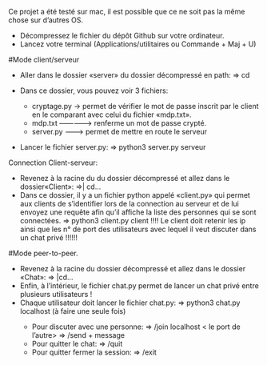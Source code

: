 Ce projet a été testé sur mac, il est possible que ce ne soit pas la même chose sur d’autres OS.

- Décompressez le fichier du dépôt Github sur votre ordinateur.
- Lancez votre terminal (Applications/utilitaires ou Commande + Maj + U)

#Mode client/serveur
- Aller dans le dossier «server» du dossier décompressé en path:
     => cd <path>
- Dans ce dossier, vous pouvez voir 3 fichiers: 

	- cryptage.py -> permet de vérifier le mot de passe inscrit par le client en le comparant avec celui du fichier «mdp.txt».
	- mdp.txt ————-> renferme un mot de passe crypté.
	- server.py ——-> permet de mettre en route le serveur

- Lancer le fichier server.py:
	=> python3 server.py serveur

Connection Client-serveur:
- Revenez à la racine du du dossier décompressé et allez dans le dossier«Client»:
	=>| cd…
- Dans ce dossier, il y a un fichier python appelé «client.py» qui permet aux clients de s’identifier lors de la connection au serveur et de lui envoyez une requête afin qu’il affiche la liste des personnes qui se sont connectées.
	=> python3 client.py client
!!!! Le client doit retenir les ip ainsi que les n° de port des utilisateurs avec lequel il veut discuter dans un chat privé !!!!!! 

#Mode peer-to-peer.
- Revenez à la racine du dossier décompressé et allez dans le dossier «Chat»:
	=> |cd… 
- Enfin, à l’intérieur, le fichier chat.py permet de lancer un chat privé entre plusieurs utilisateurs ! 
- Chaque utilisateur doit lancer le fichier chat.py:
	=> python3 chat.py localhost <port> (à faire une seule fois)
  - Pour discuter avec une personne:
	=> /join localhost < le port de l’autre>
	=> /send + message
  - Pour quitter le chat:
	=> /quit
  - Pour quitter fermer la session: 
	=> /exit

	
